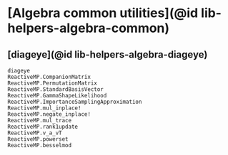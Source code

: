 # [Algebra common utilities](@id lib-helpers-algebra-common)

## [diageye](@id lib-helpers-algebra-diageye)

```@docs
diageye
ReactiveMP.CompanionMatrix
ReactiveMP.PermutationMatrix
ReactiveMP.StandardBasisVector
ReactiveMP.GammaShapeLikelihood
ReactiveMP.ImportanceSamplingApproximation
ReactiveMP.mul_inplace!
ReactiveMP.negate_inplace!
ReactiveMP.mul_trace
ReactiveMP.rank1update
ReactiveMP.v_a_vT
ReactiveMP.powerset
ReactiveMP.besselmod
```